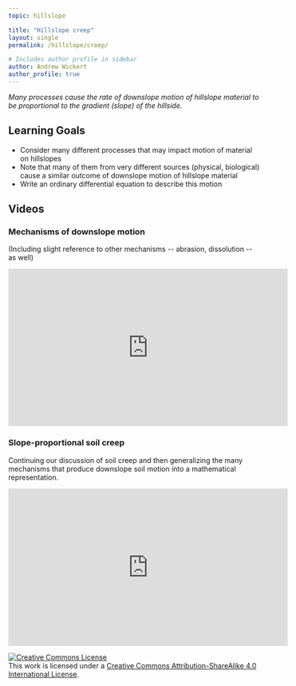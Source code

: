 ```yaml
---
topic: hillslope

title: "Hillslope creep"
layout: single
permalink: /hillslope/creep/

# Includes author profile in sidebar
author: Andrew Wickert
author_profile: true
---
```


*Many processes cause the rate of downslope motion of hillslope material to be proportional to the gradient (slope) of the hillside.*

## Learning Goals

* Consider many different processes that may impact motion of material on hillslopes
* Note that many of them from very different sources (physical, biological) cause a similar outcome of downslope motion of hillslope material
* Write an ordinary differential equation to describe this motion

## Videos

### Mechanisms of downslope motion

(Including slight reference to other mechanisms -- abrasion, dissolution -- as well)

<iframe width="560" height="315" src="https://www.youtube.com/embed/NpofvIfejH8" frameborder="0" allow="accelerometer; autoplay; clipboard-write; encrypted-media; gyroscope; picture-in-picture" allowfullscreen></iframe>

### Slope-proportional soil creep

Continuing our discussion of soil creep and then generalizing the many mechanisms that produce downslope soil motion into a mathematical representation.

<iframe width="560" height="315" src="https://www.youtube.com/embed/pilYBrC8yEg" frameborder="0" allow="accelerometer; autoplay; clipboard-write; encrypted-media; gyroscope; picture-in-picture" allowfullscreen></iframe>


<a rel="license" href="http://creativecommons.org/licenses/by-sa/4.0/"><img alt="Creative Commons License" style="border-width:0" src="https://i.creativecommons.org/l/by-sa/4.0/88x31.png" /></a><br />This work is licensed under a <a rel="license" href="http://creativecommons.org/licenses/by-sa/4.0/">Creative Commons Attribution-ShareAlike 4.0 International License</a>.
